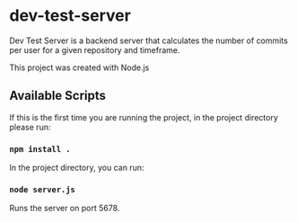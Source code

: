 # dev-test-server

Dev Test Server is a backend server that calculates the number of commits per user for a given repository and timeframe.

This project was created with Node.js

## Available Scripts

If this is the first time you are running the project, in the project directory please run: 
### `npm install .`

In the project directory, you can run:

### `node server.js`

Runs the server on port 5678.<br />